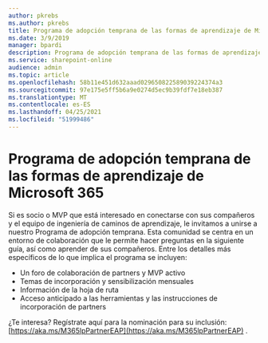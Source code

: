 ```yaml
---
author: pkrebs
ms.author: pkrebs
title: Programa de adopción temprana de las formas de aprendizaje de Microsoft 365
ms.date: 3/9/2019
manager: bpardi
description: Programa de adopción temprana de las formas de aprendizaje de Microsoft 365
ms.service: sharepoint-online
audience: admin
ms.topic: article
ms.openlocfilehash: 58b11e451d632aaad029650822589039224374a3
ms.sourcegitcommit: 97e175e5ff5b6a9e0274d5ec9b39fdf7e18eb387
ms.translationtype: MT
ms.contentlocale: es-ES
ms.lasthandoff: 04/25/2021
ms.locfileid: "51999486"
---
```

# <a name="microsoft-365-learning-pathways-early-adopter-program"></a>Programa de adopción temprana de las formas de aprendizaje de Microsoft 365

Si es socio o MVP que está interesado en conectarse con sus compañeros y el equipo de ingeniería de caminos de aprendizaje, le invitamos a unirse a nuestro Programa de adopción temprana. Esta comunidad se centra en un entorno de colaboración que le permite hacer preguntas en la siguiente guía, así como aprender de sus compañeros. Entre los detalles más específicos de lo que implica el programa se incluyen:  
- Un foro de colaboración de partners y MVP activo 
- Temas de incorporación y sensibilización mensuales 
- Información de la hoja de ruta 
- Acceso anticipado a las herramientas y las instrucciones de incorporación de partners 

¿Te interesa? Regístrate aquí para la nominación para su inclusión: [https://aka.ms/M365lpPartnerEAP](https://aka.ms/M365lpPartnerEAP) .   
